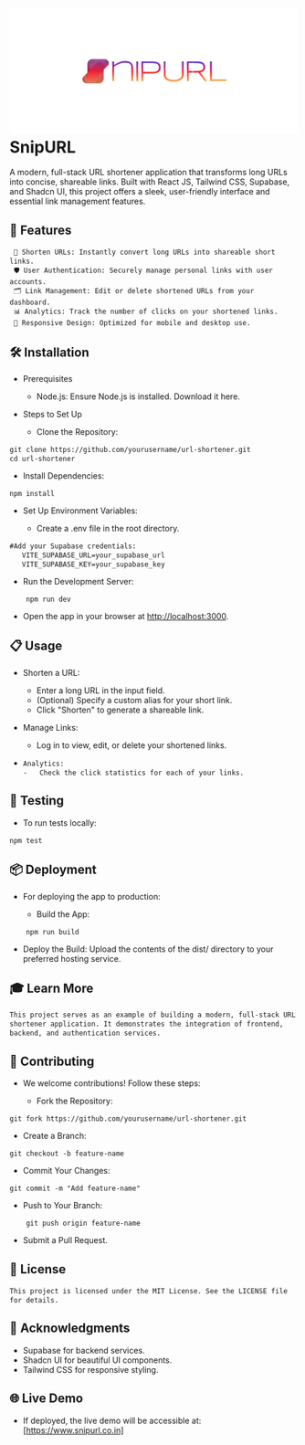 <h1 id="snipurl-logo-snipurl"><img src="public/lg.png" alt="SnipURL Logo"> SnipURL</h1>
<p>A modern, full-stack URL shortener application that transforms long URLs into concise, shareable links. Built with React JS, Tailwind CSS, Supabase, and Shadcn UI, this project offers a sleek, user-friendly interface and essential link management features.</p>
<h2 id="🚀-features">🚀 Features</h2>
<pre><code> 🔗 Shorten URLs: Instantly convert long URLs into shareable short links.
 🛡️ User Authentication: Securely manage personal links with user accounts.
 🗂️ Link Management: Edit or delete shortened URLs from your dashboard.
 📊 Analytics: Track the number of clicks on your shortened links.
 📱 Responsive Design: Optimized for mobile and desktop use.
</code></pre>
<h2 id="🛠️-installation">🛠️ Installation</h2>
<ul>
<li><p>Prerequisites</p>
<ul>
<li>Node.js: Ensure Node.js is installed. Download it here.</li>
</ul>
</li>
<li><p>Steps to Set Up</p>
<ul>
<li>Clone the Repository:</li>
</ul>
</li>
</ul>
<pre><code>git clone https://github.com/yourusername/url-shortener.git
cd url-shortener
</code></pre>
<ul>
<li>Install Dependencies:</li>
</ul>
<pre><code>npm install
</code></pre>
<ul>
<li><p>Set Up Environment Variables:</p>
<ul>
<li>Create a .env file in the root directory.</li>
</ul>
</li>
</ul>
<pre><code>#Add your Supabase credentials:
   VITE_SUPABASE_URL=your_supabase_url
   VITE_SUPABASE_KEY=your_supabase_key
</code></pre>
<ul>
<li>Run the Development Server:</li>
</ul>
<pre><code>    npm run dev
</code></pre>
<ul>
<li>Open the app in your browser at <a href="http://localhost:3000">http://localhost:3000</a>.</li>
</ul>
<h2 id="📋-usage">📋 Usage</h2>
<ul>
<li><p>Shorten a URL:</p>
<ul>
<li>Enter a long URL in the input field.</li>
<li>(Optional) Specify a custom alias for your short link.</li>
<li>Click &quot;Shorten&quot; to generate a shareable link.</li>
</ul>
</li>
<li><p>Manage Links:</p>
<ul>
<li>Log in to view, edit, or delete your shortened links.</li>
</ul>
</li>
<li><pre><code>Analytics:
-   Check the click statistics for each of your links.
</code></pre>
</li>
</ul>
<h2 id="🧪-testing">🧪 Testing</h2>
<ul>
<li>To run tests locally:</li>
</ul>
<pre><code>npm test
</code></pre>
<h2 id="📦-deployment">📦 Deployment</h2>
<ul>
<li><p>For deploying the app to production:</p>
<ul>
<li>Build the App:</li>
</ul>
</li>
</ul>
<pre><code>    npm run build
</code></pre>
<ul>
<li>Deploy the Build: Upload the contents of the dist/ directory to your preferred hosting service.</li>
</ul>
<h2 id="🎓-learn-more">🎓 Learn More</h2>
<pre><code>This project serves as an example of building a modern, full-stack URL shortener application. It demonstrates the integration of frontend, backend, and authentication services.
</code></pre>
<h2 id="🤝-contributing">🤝 Contributing</h2>
<ul>
<li><p>We welcome contributions! Follow these steps:</p>
<ul>
<li>Fork the Repository:</li>
</ul>
</li>
</ul>
<pre><code>git fork https://github.com/yourusername/url-shortener.git
</code></pre>
<ul>
<li>Create a Branch:</li>
</ul>
<pre><code>git checkout -b feature-name
</code></pre>
<ul>
<li>Commit Your Changes:</li>
</ul>
<pre><code>git commit -m &quot;Add feature-name&quot;
</code></pre>
<ul>
<li>Push to Your Branch:</li>
</ul>
<pre><code>    git push origin feature-name
</code></pre>
<ul>
<li>Submit a Pull Request.</li>
</ul>
<h2 id="📜-license">📜 License</h2>
<pre><code>This project is licensed under the MIT License. See the LICENSE file for details.
</code></pre>
<h2 id="🙏-acknowledgments">🙏 Acknowledgments</h2>
<ul>
<li>Supabase for backend services.</li>
<li>Shadcn UI for beautiful UI components.</li>
<li>Tailwind CSS for responsive styling.</li>
</ul>
<h2 id="🌐-live-demo">🌐 Live Demo</h2>
<ul>
<li>If deployed, the live demo will be accessible at: [<a href="https://www.snipurl.co.in%5D">https://www.snipurl.co.in]</a></li>
</ul>
